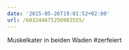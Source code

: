 ```yaml
---
date: '2015-05-26T19:01:52+02:00'
url: /603244675256983555/
---
```

Muskelkater in beiden Waden #zerfeiert
